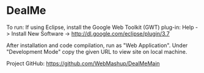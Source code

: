 DealMe
======

To run: 
If using Eclipse, install the Google Web Toolkit (GWT) plug-in: 
Help -> Install New Software -> http://dl.google.com/eclipse/plugin/3.7

After installation and code compilation, run as "Web Application". 
Under "Development Mode" copy the given URL to view site on local machine.

Project GitHub: https://github.com/WebMashup/DealMeMain